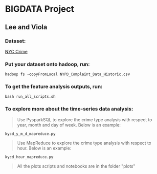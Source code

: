 
# BIGDATA Project 

## Lee and Viola

### Dataset: 
[NYC Crime](https://data.cityofnewyork.us/Public-Safety/NYPD-Complaint-Data-Historic/qgea-i56i)

### Put your dataset onto hadoop, run:  

 ```
 hadoop fs -copyFromLocal NYPD_Complaint_Data_Historic.csv
 ```

### To get the feature analysis outputs, run:  

 ```
 bash run_all_scripts.sh
 ```

### To explore more about the time-series data analysis:

 > Use PysparkSQL to explore the crime type analysis with respect to year, month and day of week. Below is an example:
 
  ```
  kycd_y_m_d_mapreduce.py
  ```

 > Use MapReduce to explore the crime type analysis with respect to hour. Below is an example:

  ```
  kycd_hour_mapreduce.py
  ```
  
 > All the plots scripts and notebooks are in the folder "plots"
